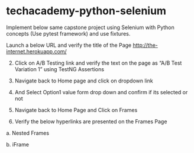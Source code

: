 # techacademy-python-selenium

Implement below same capstone project using Selenium with Python concepts (Use pytest framework) and use fixtures.

Launch a below URL and verify the title of the Page http://the-internet.herokuapp.com/

2. Click on A/B Testing link and verify the text on the page as “A/B Test Variation 1” using TestNG Assertions

3. Navigate back to Home page and click on dropdown link

4. And Select Option1 value form drop down and confirm if its selected or not

5. Navigate back to Home Page and Click on Frames

6. Verify the below hyperlinks are presented on the Frames Page

a. Nested Frames

b. iFrame